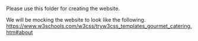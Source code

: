 Please use this folder for creating the website.

We will be mocking the website to look like the following.  https://www.w3schools.com/w3css/tryw3css_templates_gourmet_catering.htm#about

